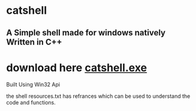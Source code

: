 # catshell
## A Simple shell made for windows natively Written in C++

# download here [catshell.exe](https://github.com/vedarthjoshi/catshell/releases/tag/v0.1)

Built Using Win32 Api

the shell resources.txt has refrances which can be used to understand the code and functions.

